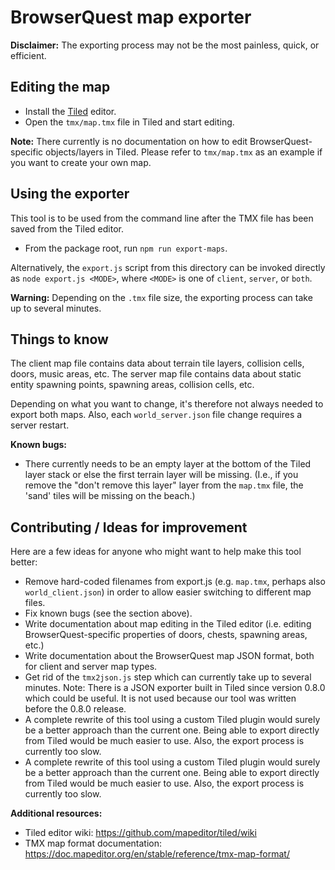 # BrowserQuest map exporter

**Disclaimer:** The exporting process may not be the most painless, quick, or
efficient.

## Editing the map

-   Install the [Tiled](https://www.mapeditor.org/) editor.
-   Open the `tmx/map.tmx` file in Tiled and start editing.

**Note:** There currently is no documentation on how to edit
BrowserQuest-specific objects/layers in Tiled. Please refer to `tmx/map.tmx`
as an example if you want to create your own map.

## Using the exporter

This tool is to be used from the command line after the TMX file has been
saved from the Tiled editor.

-   From the package root, run `npm run export-maps`.

Alternatively, the `export.js` script from this directory can be invoked
directly as `node export.js <MODE>`, where `<MODE>` is one of `client`,
`server`, or `both`.

**Warning:** Depending on the `.tmx` file size, the exporting process can take
up to several minutes.

## Things to know

The client map file contains data about terrain tile layers, collision cells,
doors, music areas, etc. The server map file contains data about static entity
spawning points, spawning areas, collision cells, etc.

Depending on what you want to change, it's therefore not always needed to
export both maps. Also, each `world_server.json` file change requires a server
restart.

**Known bugs:**

-   There currently needs to be an empty layer at the bottom of the Tiled
    layer stack or else the first terrain layer will be missing. (I.e., if you
    remove the "don't remove this layer" layer from the `map.tmx` file, the
    'sand' tiles will be missing on the beach.)

## Contributing / Ideas for improvement

Here are a few ideas for anyone who might want to help make this tool better:

-   Remove hard-coded filenames from export.js (e.g. `map.tmx`, perhaps also
    `world_client.json`) in order to allow easier switching to different map
    files.
-   Fix known bugs (see the section above).
-   Write documentation about map editing in the Tiled editor (i.e. editing
    BrowserQuest-specific properties of doors, chests, spawning areas, etc.)
-   Write documentation about the BrowserQuest map JSON format, both for
    client and server map types.
-   Get rid of the `tmx2json.js` step which can currently take up to several
    minutes. Note: There is a JSON exporter built in Tiled since version 0.8.0
    which could be useful. It is not used because our tool was written before
    the 0.8.0 release.
-   A complete rewrite of this tool using a custom Tiled plugin would surely
    be a better approach than the current one. Being able to export directly
    from Tiled would be much easier to use. Also, the export process is
    currently too slow.
-   A complete rewrite of this tool using a custom Tiled plugin would surely
    be a better approach than the current one. Being able to export directly
    from Tiled would be much easier to use. Also, the export process is
    currently too slow.

**Additional resources:**

-   Tiled editor wiki: <https://github.com/mapeditor/tiled/wiki>
-   TMX map format documentation:
    <https://doc.mapeditor.org/en/stable/reference/tmx-map-format/>
